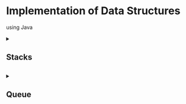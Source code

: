 # Implementation of Data Structures
using Java

<details>
  <summary> <h2> Stacks <h2> </summary>

‎ ‎ ‎ ‎ ‎ ‎ 
First-In, Last-Out (FILO) or Last-In, First-Out (LIFO) that's how the data in this structure goes. A stack is like a stack in real-life, a stack of cards, a stack of plates, of books but put inside a container, where you can only take out things from top to bottom.

‎ ‎ ‎ 	‎ ‎ ‎ 
To implemete the data structure, ‎an array is used together with an int variable called "top" and "max size". The latter is created because an array is used which has a fixed size on initiation while the former because it dictates what's on top of the stack. Every time new data is added, int "top" is added by 1, placing the data on top. When removing or popping the stack, the top data is simultaneously called and removed.

```
   public static class Stack {
        int top;            //define top of stack
        int maxsize = 100;    //max size of the stack  
        String[] stack_arry = new String[maxsize];  //define array that will hold stack elements
        Stack(){            //stack constructor; initially top = -1
            top = -1;  
        }    
        boolean isEmpty(){          //isEmpty () method
            return (top < 0);  
        }  
       boolean push (String val){     //push () method  
            if(top == maxsize-1) {  
                System.out.println("Stack Overflow !!");  
                return false;  
            }  
            else  {  
                top++;  
                stack_arry[top]=val;  
                return true;  
            }  
        }  
        boolean pop () {            //pop () method
            if (top == -1) {  
                System.out.println("Stack Underflow !!");  
                return false;  
            }  
            else   {  
                System.out.println("\nBullet fired: " + stack_arry[top--]);  
                return true;  
            }  
        }  
```

‎ ‎ ‎ 	‎ ‎ ‎ 
Downside of this implementation aside from the fixed size is the fixed data type.

  ‎ 

**DEMO:**
https://asciinema.org/a/XKk6gmegRnCRZstZ0rRlGwFlN

‎ 

[code](https://github.com/HindiSiraYan/DAA-PL-PT1-datastructures/blob/main/DatastrucStack.java)
</details>

<details>
  <summary> <h2> Queue <h2> </summary>

‎ ‎ ‎ ‎ ‎ ‎ 
First-In, First-out, another self-explanatory data structure that is just like in real-life. A queue is a like a queue of people, first come first serve.

```
class Queue { 
    private static int front, rear, capacity; 
    private static int queue[]; 
   
    Queue(int size) { 
        front = rear = 0; 
        capacity = size; 
        queue = new int[capacity]; 
    } 
   
    // insert an element into the queue
    static void queueEnqueue(int item)  { 
        // check if the queue is full
        if (capacity == rear) { 
            System.out.printf("\nQueue is full\n"); 
            return; 
        } 
   
        // insert element at the rear 
        else { 
            queue[rear] = item; 
            rear++; 
        } 
        return; 
    } 
   
    //remove an element from the queue
    static void queueDequeue()  { 
        // check if queue is empty 
        if (front == rear) { 
            System.out.printf("\nQueue is empty\n"); 
            return; 
        } 
   
        // shift elements to the right by one place uptil rear 
        else { 
            for (int i = 0; i < rear - 1; i++) { 
                queue[i] = queue[i + 1]; 
            } 
   
       
      // set queue[rear] to 0
            if (rear < capacity) 
                queue[rear] = 0; 
   
            // decrement rear 
            rear--; 
        } 
        return; 
    } 
   
    // print queue elements 
    static void queueDisplay() 
    { 
        int i; 
        if (front == rear) { 
            System.out.printf("Queue is Empty\n"); 
            return; 
        } 
   
        // traverse front to rear and print elements 
        for (i = front; i < rear; i++) { 
            System.out.printf(" %d = ", queue[i]); 
        } 
        return; 
    } 
   
    // print front of queue 
    static void queueFront() 
    { 
        if (front == rear) { 
            System.out.printf("Queue is Empty\n"); 
            return; 
        } 
        System.out.printf("\nFront Element of the queue: %d", queue[front]); 
        return; 
    } 
} 
```



</details>


